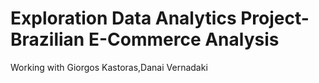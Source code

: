 # Exploration Data Analytics Project-Brazilian E-Commerce Analysis
Working with Giorgos Kastoras,Danai Vernadaki
